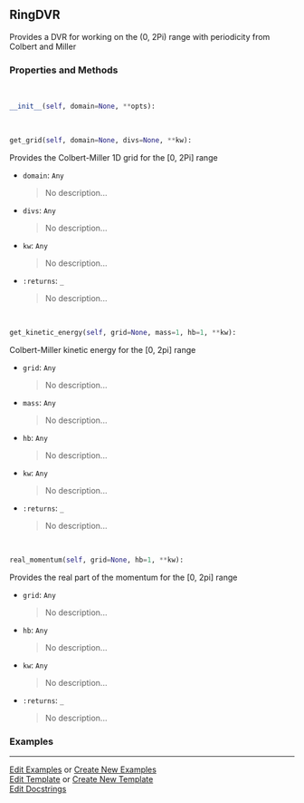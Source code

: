 ## <a id="Psience.DVR.ColbertMiller.RingDVR">RingDVR</a>
Provides a DVR for working on the (0, 2Pi) range with periodicity from Colbert and Miller

### Properties and Methods
<a id="Psience.DVR.ColbertMiller.RingDVR.__init__" class="docs-object-method">&nbsp;</a>
```python
__init__(self, domain=None, **opts): 
```

<a id="Psience.DVR.ColbertMiller.RingDVR.get_grid" class="docs-object-method">&nbsp;</a>
```python
get_grid(self, domain=None, divs=None, **kw): 
```
Provides the Colbert-Miller 1D grid for the [0, 2Pi] range
- `domain`: `Any`
    >No description...
- `divs`: `Any`
    >No description...
- `kw`: `Any`
    >No description...
- `:returns`: `_`
    >No description...

<a id="Psience.DVR.ColbertMiller.RingDVR.get_kinetic_energy" class="docs-object-method">&nbsp;</a>
```python
get_kinetic_energy(self, grid=None, mass=1, hb=1, **kw): 
```
Colbert-Miller kinetic energy for the [0, 2pi] range
- `grid`: `Any`
    >No description...
- `mass`: `Any`
    >No description...
- `hb`: `Any`
    >No description...
- `kw`: `Any`
    >No description...
- `:returns`: `_`
    >No description...

<a id="Psience.DVR.ColbertMiller.RingDVR.real_momentum" class="docs-object-method">&nbsp;</a>
```python
real_momentum(self, grid=None, hb=1, **kw): 
```
Provides the real part of the momentum for the [0, 2pi] range
- `grid`: `Any`
    >No description...
- `hb`: `Any`
    >No description...
- `kw`: `Any`
    >No description...
- `:returns`: `_`
    >No description...

### Examples




___

[Edit Examples](https://github.com/McCoyGroup/Psience/edit/edit/ci/examples/ci/docs/Psience/DVR/ColbertMiller/RingDVR.md) or 
[Create New Examples](https://github.com/McCoyGroup/Psience/new/edit/?filename=ci/examples/ci/docs/Psience/DVR/ColbertMiller/RingDVR.md) <br/>
[Edit Template](https://github.com/McCoyGroup/Psience/edit/edit/ci/docs/ci/docs/Psience/DVR/ColbertMiller/RingDVR.md) or 
[Create New Template](https://github.com/McCoyGroup/Psience/new/edit/?filename=ci/docs/templates/ci/docs/Psience/DVR/ColbertMiller/RingDVR.md) <br/>
[Edit Docstrings](https://github.com/McCoyGroup/Psience/edit/edit/Psience/DVR/ColbertMiller.py?message=Update%20Docs)